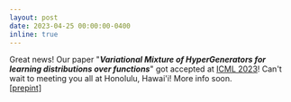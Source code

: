 ```yaml
---
layout: post
date: 2023-04-25 00:00:00-0400
inline: true
---
```


Great news! Our paper "<b><i>Variational Mixture of HyperGenerators for learning distributions over functions</i></b>" got accepted at <a href="https://icml.cc/Conferences/2023">ICML 2023</a>! Can't wait to meeting you all at Honolulu, Hawai'i! More info soon.
<br>
<a href="https://arxiv.org/abs/2302.06223">[prepint]</a>
